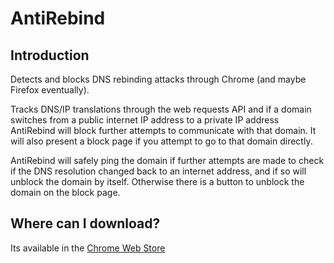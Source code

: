 # AntiRebind

## Introduction

Detects and blocks DNS rebinding attacks through Chrome (and maybe Firefox eventually).

Tracks DNS/IP translations through the web requests API and if a domain switches from a public internet IP address to a private IP address AntiRebind will block further attempts to communicate with that domain. It will also present a block page if you attempt to go to that domain directly.

AntiRebind will safely ping the domain if further attempts are made to check if the DNS resolution changed back to an internet address, and if so will unblock the domain by itself.  Otherwise there is a button to unblock the domain on the block page.

## Where can I download?

Its available in the [Chrome Web Store](https://chrome.google.com/webstore/detail/anti-rebind/fdicgpiolgkgjjkapjgbehgfefeckmic)
